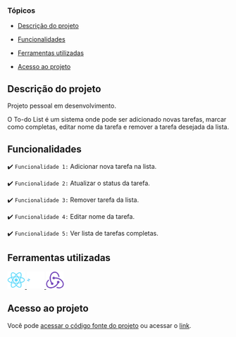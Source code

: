 ### Tópicos 

- [Descrição do projeto](#descrição-do-projeto)

- [Funcionalidades](#funcionalidades)

- [Ferramentas utilizadas](#ferramentas-utilizadas)

- [Acesso ao projeto](#acesso-ao-projeto)

## Descrição do projeto 

<p align="justify">
 Projeto pessoal em desenvolvimento.

O To-do List é um sistema onde pode ser adicionado novas tarefas, marcar como completas, editar nome da tarefa e remover a tarefa desejada da lista.

</p>

## Funcionalidades

:heavy_check_mark: `Funcionalidade 1:` Adicionar nova tarefa na lista.

:heavy_check_mark: `Funcionalidade 2:` Atualizar o status da tarefa.

:heavy_check_mark: `Funcionalidade 3:` Remover tarefa da lista.

:heavy_check_mark: `Funcionalidade 4:` Editar nome da tarefa.

:heavy_check_mark: `Funcionalidade 5:` Ver lista de tarefas completas.


## Ferramentas utilizadas

<a href="https://react.dev/" target="_blank"> <img src="https://github.com/devicons/devicon/blob/master/icons/react/react-original.svg" alt="ReactJS" width="40" height="40"/> </a> <a href="https://tailwindcss.com/" target="_blank"> <img src="https://github.com/devicons/devicon/blob/master/icons/tailwindcss/tailwindcss-original-wordmark.svg" alt="TailwindCSS" width="40" height="40"/> </a> <a href="https://redux.js.org/" target="_blank"> <img src="https://github.com/devicons/devicon/blob/master/icons/redux/redux-original.svg" alt="Redux" width="40" height="40"/> </a>

###

## Acesso ao projeto

Você pode [acessar o código fonte do projeto](https://github.com/EduardoPbs/To-do-List) ou acessar o [link](https://to-do-list-nu-sand.vercel.app/).